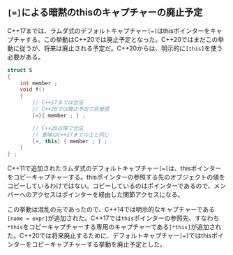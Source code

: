 ## `[=]`による暗黙のthisのキャプチャーの廃止予定

C++17までは、ラムダ式のデフォルトキャプチャー`[=]`はthisポインターをキャプチャする。この挙動はC++20では廃止予定となった。C++20ではまだこの挙動に従うが、将来は廃止される予定だ。C++20からは、明示的に`[this]`を使う必要がある。

~~~cpp
struct S
{
    int member ;
    void f()
    {
        // C++17までは合法
        // C++20では廃止予定で非推奨
        [=}{ member ; } ;

        // C++20以降で合法
        // 意味はC++17までの上と同じ
        [=, this] { member ; } ;
    }
} ;
~~~

C++11で追加されたラムダ式のデフォルトキャプチャー`[=]`は、thisポインターをコピーキャプチャーする。thisポインターの参照する先のオブジェクトの値をコピーしているわけではない。コピーしているのはポインターであるので、メンバーへのアクセスはポインターを経由した関節アクセスになる。

この挙動は混乱の元であったので、C++14では明示的なキャプチャーである`[name = expr]`が追加された。C++17では`this`ポインターの参照先、すなわち`*this`をコピーキャプチャーする専用のキャプチャーである`[*this]`が追加された。C++20では将来廃止するために、デフォルトキャプチャー`[=]`ではthisポインターをコピーキャプチャーする挙動を廃止予定とした。
